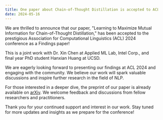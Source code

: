 ```yaml
---
title: One paper about Chain-of-Thought Distillation is accepted to ACL 2024 as Finding!  
date: 2024-05-16
---
```


We are thrilled to announce that our paper, "Learning to Maximize Mutual Information for Chain-of-Thought Distillation," has been accepted to the prestigious Association for Computational Linguistics (ACL) 2024 conference as a Findings paper!  <!--more-->

This is a joint work with Dr. Xin Chen at Applied ML Lab, Intel Corp., and final year PhD student Hanxian Huang at UCSD. 

We are eagerly looking forward to presenting our findings at ACL 2024 and engaging with the community. We believe our work will spark valuable discussions and inspire further research in the field of NLP.

For those interested in a deeper dive, the preprint of our paper is already available on [arXiv](https://arxiv.org/abs/2403.03348). We welcome feedback and discussions from fellow researchers and practitioners.

Thank you for your continued support and interest in our work. Stay tuned for more updates and insights as we prepare for the conference! 







 
